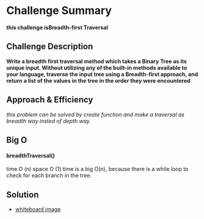 # Challenge Summary

**this challenge isBreadth-first Traversal**

## Challenge Description

**Write a breadth first traversal method which takes a Binary Tree as its unique input. Without utilizing any of the built-in methods available to your language, traverse the input tree using a Breadth-first approach, and return a list of the values in the tree in the order they were encountered**

## Approach & Efficiency
_this problem can be solved by create function and make a traversal as breadth way insted of depth way._

## Big O
   #### breadthTraversal()
   time O (n)
   space O (1)
time is a big O(n), because there is a while loop to check for each branch in the tree.
## Solution
- [whiteboard image](assets/breadth-first-tree.jpg)
